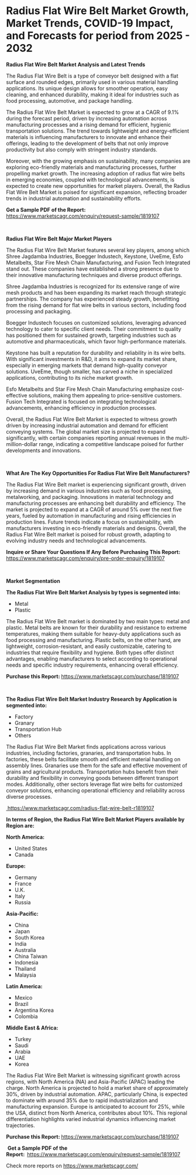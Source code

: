 <p><h1>Radius Flat Wire Belt Market Growth, Market Trends, COVID-19 Impact, and Forecasts for period from 2025 - 2032</h1></p><p><strong>Radius Flat Wire Belt Market Analysis and Latest Trends</strong></p>
<p><p>The Radius Flat Wire Belt is a type of conveyor belt designed with a flat surface and rounded edges, primarily used in various material handling applications. Its unique design allows for smoother operation, easy cleaning, and enhanced durability, making it ideal for industries such as food processing, automotive, and package handling.</p><p>The Radius Flat Wire Belt Market is expected to grow at a CAGR of 9.1% during the forecast period, driven by increasing automation across manufacturing processes and a rising demand for efficient, hygienic transportation solutions. The trend towards lightweight and energy-efficient materials is influencing manufacturers to innovate and enhance their offerings, leading to the development of belts that not only improve productivity but also comply with stringent industry standards.</p><p>Moreover, with the growing emphasis on sustainability, many companies are exploring eco-friendly materials and manufacturing processes, further propelling market growth. The increasing adoption of radius flat wire belts in emerging economies, coupled with technological advancements, is expected to create new opportunities for market players. Overall, the Radius Flat Wire Belt Market is poised for significant expansion, reflecting broader trends in industrial automation and sustainability efforts.</p></p>
<p><strong>Get a Sample PDF of the Report:&nbsp;</strong> <a href="https://www.marketscagr.com/enquiry/request-sample/1819107?utm_campaign=2740&utm_medium=2&utm_source=Github&utm_content=ia&utm_term=27022025&utm_id=radius-flat-wire-belt">https://www.marketscagr.com/enquiry/request-sample/1819107</a></p>
<p>&nbsp;</p>
<p><strong>Radius Flat Wire Belt Major Market Players</strong></p>
<p><p>The Radius Flat Wire Belt Market features several key players, among which Shree Jagdamba Industries, Boegger Industech, Keystone, UveEme, Esfo Metalbelts, Star Fire Mesh Chain Manufacturing, and Fusion Tech Integrated stand out. These companies have established a strong presence due to their innovative manufacturing techniques and diverse product offerings.</p><p>Shree Jagdamba Industries is recognized for its extensive range of wire mesh products and has been expanding its market reach through strategic partnerships. The company has experienced steady growth, benefitting from the rising demand for flat wire belts in various sectors, including food processing and packaging.</p><p>Boegger Industech focuses on customized solutions, leveraging advanced technology to cater to specific client needs. Their commitment to quality has positioned them for sustained growth, targeting industries such as automotive and pharmaceuticals, which favor high-performance materials.</p><p>Keystone has built a reputation for durability and reliability in its wire belts. With significant investments in R&D, it aims to expand its market share, especially in emerging markets that demand high-quality conveyor solutions. UveEme, though smaller, has carved a niche in specialized applications, contributing to its niche market growth.</p><p>Esfo Metalbelts and Star Fire Mesh Chain Manufacturing emphasize cost-effective solutions, making them appealing to price-sensitive customers. Fusion Tech Integrated is focused on integrating technological advancements, enhancing efficiency in production processes.</p><p>Overall, the Radius Flat Wire Belt Market is expected to witness growth driven by increasing industrial automation and demand for efficient conveying systems. The global market size is projected to expand significantly, with certain companies reporting annual revenues in the multi-million-dollar range, indicating a competitive landscape poised for further developments and innovations.</p></p>
<p>&nbsp;</p>
<p><strong>What Are The Key Opportunities For Radius Flat Wire Belt Manufacturers?</strong></p>
<p><p>The Radius Flat Wire Belt market is experiencing significant growth, driven by increasing demand in various industries such as food processing, metalworking, and packaging. Innovations in material technology and manufacturing processes are enhancing belt durability and efficiency. The market is projected to expand at a CAGR of around 5% over the next five years, fueled by automation in manufacturing and rising efficiencies in production lines. Future trends indicate a focus on sustainability, with manufacturers investing in eco-friendly materials and designs. Overall, the Radius Flat Wire Belt market is poised for robust growth, adapting to evolving industry needs and technological advancements.</p></p>
<p><strong>Inquire or Share Your Questions If Any Before Purchasing This Report:</strong> <a href="https://www.marketscagr.com/enquiry/pre-order-enquiry/1819107?utm_campaign=2740&utm_medium=2&utm_source=Github&utm_content=ia&utm_term=27022025&utm_id=radius-flat-wire-belt">https://www.marketscagr.com/enquiry/pre-order-enquiry/1819107</a></p>
<p>&nbsp;</p>
<p><strong>Market Segmentation</strong></p>
<p><strong>The Radius Flat Wire Belt Market Analysis by types is segmented into:</strong></p>
<p><ul><li>Metal</li><li>Plastic</li></ul></p>
<p><p>The Radius Flat Wire Belt market is dominated by two main types: metal and plastic. Metal belts are known for their durability and resistance to extreme temperatures, making them suitable for heavy-duty applications such as food processing and manufacturing. Plastic belts, on the other hand, are lightweight, corrosion-resistant, and easily customizable, catering to industries that require flexibility and hygiene. Both types offer distinct advantages, enabling manufacturers to select according to operational needs and specific industry requirements, enhancing overall efficiency.</p></p>
<p><strong>Purchase this Report:&nbsp;</strong><a href="https://www.marketscagr.com/purchase/1819107?utm_campaign=2740&utm_medium=2&utm_source=Github&utm_content=ia&utm_term=27022025&utm_id=radius-flat-wire-belt">https://www.marketscagr.com/purchase/1819107</a></p>
<p>&nbsp;</p>
<p><strong>The Radius Flat Wire Belt Market Industry Research by Application is segmented into:</strong></p>
<p><ul><li>Factory</li><li>Granary</li><li>Transportation Hub</li><li>Others</li></ul></p>
<p><p>The Radius Flat Wire Belt Market finds applications across various industries, including factories, granaries, and transportation hubs. In factories, these belts facilitate smooth and efficient material handling on assembly lines. Granaries use them for the safe and effective movement of grains and agricultural products. Transportation hubs benefit from their durability and flexibility in conveying goods between different transport modes. Additionally, other sectors leverage flat wire belts for customized conveyor solutions, enhancing operational efficiency and reliability across diverse processes.</p></p>
<p><a href="https://www.marketscagr.com/radius-flat-wire-belt-r1819107?utm_campaign=2740&utm_medium=2&utm_source=Github&utm_content=ia&utm_term=27022025&utm_id=radius-flat-wire-belt">&nbsp;https://www.marketscagr.com/radius-flat-wire-belt-r1819107</a></p>
<p><strong>In terms of Region, the Radius Flat Wire Belt Market Players available by Region are:</strong></p>
<p>
    <p> <strong> North America: </strong>
        <ul>
            <li>United States</li>
            <li>Canada</li>
        </ul>
        </p> 
    <p> <strong> Europe: </strong>
        <ul>
            <li>Germany</li>
            <li>France</li>
            <li>U.K.</li>
            <li>Italy</li>
            <li>Russia</li>
        </ul>
        </p> 
    <p> <strong> Asia-Pacific: </strong>
        <ul>
            <li>China</li>
            <li>Japan</li>
            <li>South Korea</li>
            <li>India</li>
            <li>Australia</li>
            <li>China Taiwan</li>
            <li>Indonesia</li>
            <li>Thailand</li>
            <li>Malaysia</li>
        </ul>
        </p> 
    <p> <strong> Latin America: </strong>
        <ul>
            <li>Mexico</li>
            <li>Brazil</li>
            <li>Argentina Korea</li>
            <li>Colombia</li>
        </ul>
        </p> 
    <p> <strong> Middle East & Africa: </strong>
        <ul>
            <li>Turkey</li>
            <li>Saudi</li>
            <li>Arabia</li>
            <li>UAE</li>
            <li>Korea</li>
        </ul>
    </p>
    </p>
<p><p>The Radius Flat Wire Belt Market is witnessing significant growth across regions, with North America (NA) and Asia-Pacific (APAC) leading the charge. North America is projected to hold a market share of approximately 30%, driven by industrial automation. APAC, particularly China, is expected to dominate with around 35% due to rapid industrialization and manufacturing expansion. Europe is anticipated to account for 25%, while the USA, distinct from North America, contributes about 10%. This regional differentiation highlights varied industrial dynamics influencing market trajectories.</p></p>
<p><strong>Purchase this Report: </strong><a href="https://www.marketscagr.com/purchase/1819107?utm_campaign=2740&utm_medium=2&utm_source=Github&utm_content=ia&utm_term=27022025&utm_id=radius-flat-wire-belt">https://www.marketscagr.com/purchase/1819107</a></p>
<p>&nbsp;<strong>Get a Sample PDF of the Report:&nbsp;&nbsp;</strong><a href="https://www.marketscagr.com/enquiry/request-sample/1819107?utm_campaign=2740&utm_medium=2&utm_source=Github&utm_content=ia&utm_term=27022025&utm_id=radius-flat-wire-belt">https://www.marketscagr.com/enquiry/request-sample/1819107</a></p>
<p><strong></strong></p>
<p>Check more reports on <a href="https://www.marketscagr.com/?utm_campaign=2740&utm_medium=2&utm_source=Github&utm_content=ia&utm_term=27022025&utm_id=radius-flat-wire-belt">https://www.marketscagr.com/</a></p>